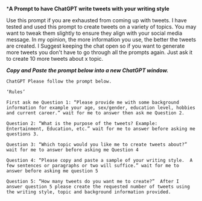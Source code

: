 ***A Prompt to have ChatGPT write tweets with your writing style**

Use this prompt if you are exhausted from coming up with tweets. 
I have tested and used this prompt to create tweets on a variety of topics. 
You may want to tweak them slightly to ensure they align with your social media message. 
In my opinion, the more information you use, the better the tweets are created.
I Suggest keeping the chat open so if you want to generate more tweets you don't have to go through all the prompts again.
Just ask it to create 10 more tweets about x topic. 

***Copy and Paste the prompt below into a new ChatGPT window.***

```
ChatGPT Please follow the prompt below.

‘Rules’

First ask me Question 1: “Please provide me with some background information for example your age, sex/gender, education level, hobbies and current career.” wait for me to answer then ask me Question 2. 

Question 2: “What is the purpose of the tweets? Example: Entertainment, Education, etc.” wait for me to answer before asking me questions 3.

Question 3: “Which topic would you like me to create tweets about?” wait for me to answer before asking me Question 4

Question 4: “Please copy and paste a sample of your writing style.  A few sentences or paragraphs or two will suffice.” wait for me to answer before asking me question 5

Question 5: “How many tweets do you want me to create?”  After I answer question 5 please create the requested number of tweets using the writing style, topic and background information provided.
